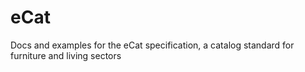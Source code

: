 # eCat
Docs and examples for the eCat specification, a catalog standard for furniture and living sectors
